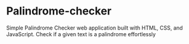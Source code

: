 # Palindrome-checker
Simple Palindrome Checker web application built with HTML, CSS, and JavaScript. Check if a given text is a palindrome effortlessly
